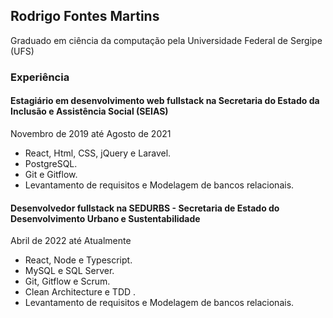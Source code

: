 ## Rodrigo Fontes Martins
Graduado em ciência da computação pela Universidade Federal de Sergipe (UFS)

### Experiência
#### Estagiário em desenvolvimento web fullstack na Secretaria do Estado da Inclusão e Assistência Social (SEIAS)
Novembro de 2019 até Agosto de 2021

* React, Html, CSS, jQuery e Laravel.
* PostgreSQL.
* Git e Gitflow.
* Levantamento de requisitos e Modelagem de bancos relacionais.

#### Desenvolvedor fullstack na SEDURBS - Secretaria de Estado do Desenvolvimento Urbano e Sustentabilidade
Abril de 2022 até Atualmente

* React, Node e Typescript.
* MySQL e SQL Server.
* Git, Gitflow e Scrum.
* Clean Architecture e TDD .
* Levantamento de requisitos e Modelagem de bancos relacionais.
